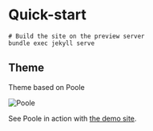 # Quick-start

```
# Build the site on the preview server
bundle exec jekyll serve
```

## Theme

Theme based on Poole

![Poole](https://f.cloud.github.com/assets/98681/1834359/71ae4048-73db-11e3-9a3c-df38eb170537.png)

See Poole in action with [the demo site](http://demo.getpoole.com).

